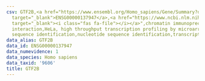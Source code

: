 ```yaml
---
csv: GTF2B,<a href="https://www.ensembl.org/Homo_sapiens/Gene/Summary?db=core;g=ENSG00000137947"
  target="_blank">ENSG00000137947</a>,<a href="https://www.ncbi.nlm.nih.gov/pubmed/17216044"
  target="_blank"><i class="fas fa-file"></i></a>",chromatin immunoprecipitation assay,direct
  interaction,HeLa, high throughput transcription profiling by microarray,nucleotide
  sequence identification,nucleotide sequence identification,transcriptional regulation,
data_alias: GTF2B
data_id: ENSG00000137947
data_numevidence: 1
data_species: Homo sapiens
data_taxid: '9606'
title: GTF2B
---
```

